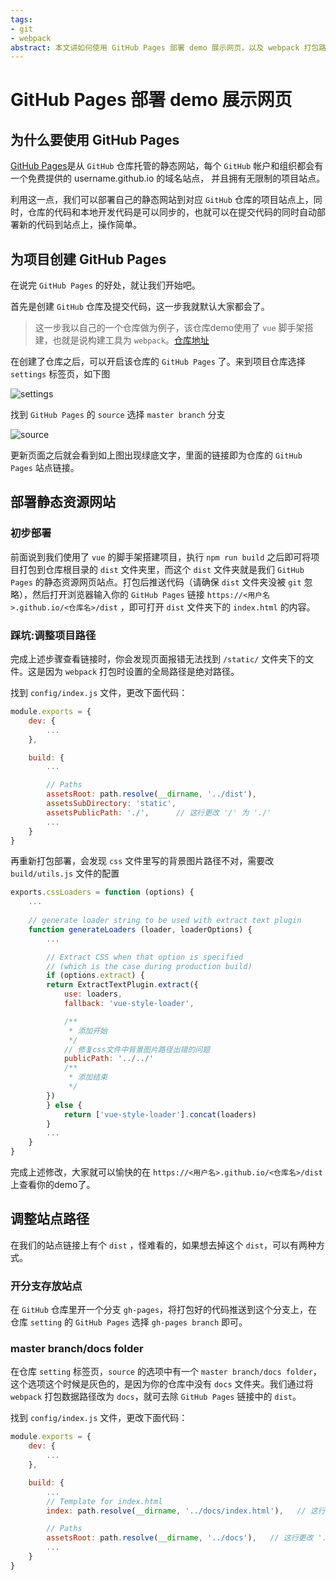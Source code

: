 ```yaml
---
tags:
- git
- webpack
abstract: 本文讲如何使用 GitHub Pages 部署 demo 展示网页，以及 webpack 打包路径的相关问题踩坑
---
```


# GitHub Pages 部署 demo 展示网页

<TagGroup/>

## 为什么要使用 GitHub Pages

[GitHub Pages](https://pages.github.com/)是从 `GitHub` 仓库托管的静态网站，每个 `GitHub` 帐户和组织都会有一个免费提供的 username.github.io 的域名站点，
并且拥有无限制的项目站点。

利用这一点，我们可以部署自己的静态网站到对应 `GitHub` 仓库的项目站点上，同时，仓库的代码和本地开发代码是可以同步的，也就可以在提交代码的同时自动部署新的代码到站点上，操作简单。

## 为项目创建 GitHub Pages

在说完 `GitHub Pages` 的好处，就让我们开始吧。

首先是创建 `GitHub` 仓库及提交代码，这一步我就默认大家都会了。

> 这一步我以自己的一个仓库做为例子，该仓库demo使用了 `vue` 脚手架搭建，也就是说构建工具为 `webpack`。[仓库地址](https://github.com/HowAboutRyze/mobile-pc)

在创建了仓库之后，可以开启该仓库的 `GitHub Pages` 了。来到项目仓库选择 `settings` 标签页，如下图

![settings](./github_pages_settings.png)

找到 `GitHub Pages` 的 `source` 选择 `master branch` 分支

![source](./github_pages_source.png)

更新页面之后就会看到如上图出现绿底文字，里面的链接即为仓库的 `GitHub Pages` 站点链接。

## 部署静态资源网站

### 初步部署

前面说到我们使用了 `vue` 的脚手架搭建项目，执行 `npm run build` 之后即可将项目打包到仓库根目录的 `dist` 文件夹里，而这个 `dist` 文件夹就是我们 `GitHub Pages` 的静态资源网页站点。打包后推送代码（请确保 `dist` 文件夹没被 `git` 忽略），然后打开浏览器输入你的 `GitHub Pages` 链接 `https://<用户名>.github.io/<仓库名>/dist` ，即可打开 `dist` 文件夹下的 `index.html` 的内容。

### 踩坑:调整项目路径

完成上述步骤查看链接时，你会发现页面报错无法找到 `/static/` 文件夹下的文件。这是因为 `webpack` 打包时设置的全局路径是绝对路径。

找到 `config/index.js` 文件，更改下面代码：

``` js
module.exports = {
    dev: {
        ...
    },

    build: {
        ...

        // Paths
        assetsRoot: path.resolve(__dirname, '../dist'),
        assetsSubDirectory: 'static',
        assetsPublicPath: './',      // 这行更改 '/' 为 './'
        ...
    }
}
```

再重新打包部署，会发现 `css` 文件里写的背景图片路径不对，需要改 `build/utils.js` 文件的配置

``` js
exports.cssLoaders = function (options) {
    ...
    
    // generate loader string to be used with extract text plugin
    function generateLoaders (loader, loaderOptions) {
        ...

        // Extract CSS when that option is specified
        // (which is the case during production build)
        if (options.extract) {
        return ExtractTextPlugin.extract({
            use: loaders,
            fallback: 'vue-style-loader',

            /**
             * 添加开始
             */
            // 修复css文件中背景图片路径出错的问题
            publicPath: '../../'
            /**
             * 添加结束
             */
        })
        } else {
            return ['vue-style-loader'].concat(loaders)
        }
        ...
    }
}
```

完成上述修改，大家就可以愉快的在 `https://<用户名>.github.io/<仓库名>/dist`上查看你的demo了。

## 调整站点路径

在我们的站点链接上有个 `dist` ，怪难看的，如果想去掉这个 `dist`，可以有两种方式。

### 开分支存放站点

在 `GitHub` 仓库里开一个分支 `gh-pages`，将打包好的代码推送到这个分支上，在仓库 `setting` 的 `GitHub Pages` 选择 `gh-pages branch` 即可。

### master branch/docs folder

在仓库 `setting` 标签页，`source` 的选项中有一个 `master branch/docs folder`，这个选项这个时候是灰色的，是因为你的仓库中没有 `docs` 文件夹。我们通过将 `webpack` 打包数据路径改为 `docs`，就可去除 `GitHub Pages` 链接中的 `dist`。

找到 `config/index.js` 文件，更改下面代码：

``` js
module.exports = {
    dev: {
        ...
    },

    build: {
        ...
        // Template for index.html
        index: path.resolve(__dirname, '../docs/index.html'),   // 这行更改 '../dist/index.html' 为 '../docs/index.html'

        // Paths
        assetsRoot: path.resolve(__dirname, '../docs'),   // 这行更改 '../dist' 为 '../docs'
        ...
    }
}
```


<Gitalk/>